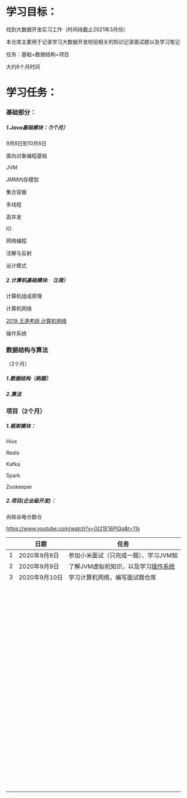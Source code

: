 # 学习目标：

找到大数据开发实习工作（时间线截止2021年3月份）

本仓库主要用于记录学习大数据开发校招相关的知识记录面试题以及学习笔记



任务：基础+数据结构+项目

大约6个月时间



# 学习任务：



### 基础部分：



##### 1.Java基础模块：（1个月）

9月8日到10月8日



面向对象编程基础

JVM

JMM内存模型

集合容器

多线程

高并发

IO

网络编程

注解与反射

设计模式



##### 2.计算机基础模块: （2周）



计算机组成原理



计算机网络

[2019 王道考研 计算机网络](https://www.bilibili.com/video/BV19E411D78Q?t=605&p=64)



操作系统





### 数据结构与算法

（2个月）

##### 1.数据结构（刷题）

##### 2.算法





### 项目（2个月）



##### 1.框架模块：



Hive

Redis

Kafka

Spark

Zookeeper



##### 2.项目(企业级开发)：

尚硅谷电仓数仓

https://www.youtube.com/watch?v=Gt21E16PIQg&t=11s





|      | 日期          | 任务                                                         |
| ---- | ------------- | ------------------------------------------------------------ |
| 1    | 2020年9月8日  | 参加小米面试（只完成一题）、学习JVM知                        |
| 2    | 2020年9月9日  | 了解JVM虚拟机知识，以及学习[操作系统](https://www.bilibili.com/video/BV1js411b7vg) |
| 3    | 2020年9月10日 | 学习计算机网络，编写面试题仓库                               |
|      |               |                                                              |
|      |               |                                                              |
|      |               |                                                              |
|      |               |                                                              |
|      |               |                                                              |
|      |               |                                                              |
|      |               |                                                              |
|      |               |                                                              |
|      |               |                                                              |
|      |               |                                                              |
|      |               |                                                              |
|      |               |                                                              |
|      |               |                                                              |
|      |               |                                                              |
|      |               |                                                              |
|      |               |                                                              |
|      |               |                                                              |
|      |               |                                                              |
|      |               |                                                              |
|      |               |                                                              |
|      |               |                                                              |
|      |               |                                                              |
|      |               |                                                              |
|      |               |                                                              |
|      |               |                                                              |
|      |               |                                                              |
|      |               |                                                              |
|      |               |                                                              |
|      |               |                                                              |
|      |               |                                                              |
|      |               |                                                              |
|      |               |                                                              |
|      |               |                                                              |
|      |               |                                                              |
|      |               |                                                              |
|      |               |                                                              |
|      |               |                                                              |
|      |               |                                                              |
|      |               |                                                              |
|      |               |                                                              |
|      |               |                                                              |
|      |               |                                                              |
|      |               |                                                              |
|      |               |                                                              |
|      |               |                                                              |
|      |               |                                                              |
|      |               |                                                              |
|      |               |                                                              |
|      |               |                                                              |
|      |               |                                                              |
|      |               |                                                              |
|      |               |                                                              |
|      |               |                                                              |
|      |               |                                                              |
|      |               |                                                              |
|      |               |                                                              |
|      |               |                                                              |
|      |               |                                                              |
|      |               |                                                              |
|      |               |                                                              |
|      |               |                                                              |
|      |               |                                                              |
|      |               |                                                              |
|      |               |                                                              |
|      |               |                                                              |
|      |               |                                                              |
|      |               |                                                              |
|      |               |                                                              |
|      |               |                                                              |
|      |               |                                                              |
|      |               |                                                              |
|      |               |                                                              |
|      |               |                                                              |
|      |               |                                                              |
|      |               |                                                              |
|      |               |                                                              |
|      |               |                                                              |
|      |               |                                                              |
|      |               |                                                              |
|      |               |                                                              |
|      |               |                                                              |
|      |               |                                                              |
|      |               |                                                              |
|      |               |                                                              |
|      |               |                                                              |
|      |               |                                                              |
|      |               |                                                              |
|      |               |                                                              |
|      |               |                                                              |
|      |               |                                                              |
|      |               |                                                              |
|      |               |                                                              |
|      |               |                                                              |
|      |               |                                                              |
|      |               |                                                              |

